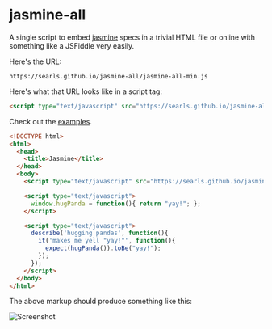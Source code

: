# jasmine-all

A single script to embed [jasmine](https://jasmine.github.io/) specs in a trivial HTML file or online with something like a JSFiddle very easily.

Here's the URL:

```
https://searls.github.io/jasmine-all/jasmine-all-min.js
```

Here's what that URL looks like in a script tag:

``` html
<script type="text/javascript" src="https://searls.github.io/jasmine-all/jasmine-all-min.js"></script>
```

Check out the [examples](https://searls.github.io/jasmine-all/).

``` html
<!DOCTYPE html>
<html>
  <head>
    <title>Jasmine</title>
  </head>
  <body>
    <script type="text/javascript" src="https://searls.github.io/jasmine-all/jasmine-all-min.js"></script>

    <script type="text/javascript">
      window.hugPanda = function(){ return "yay!"; };
    </script>

    <script type="text/javascript">
      describe('hugging pandas', function(){
        it('makes me yell "yay!"', function(){
          expect(hugPanda()).toBe("yay!");
        });
      });
    </script>
  </body>
</html>
```

The above markup should produce something like this:

![Screenshot](http://i.minus.com/iE2SLer3L7xxC.png "Screenshot")
